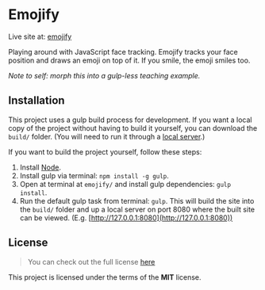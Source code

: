 # Emojify

Live site at: [emojify](https://www.mikewesthad.com/emojify/)

Playing around with JavaScript face tracking.  Emojify tracks your face position and draws an emoji on top of it.  If you smile, the emoji smiles too.

_Note to self: morph this into a gulp-less teaching example._

## Installation

This project uses a gulp build process for development.  If you want a local copy of the project without having to build it yourself, you can download the `build/` folder.  (You will need to run it through a [local server](https://github.com/mrdoob/three.js/wiki/How-to-run-things-locally).)

If you want to build the project yourself, follow these steps:

1. Install [Node](https://nodejs.org/en/).
2. Install gulp via terminal: `npm install -g gulp`.
3. Open at terminal at `emojify/` and install gulp dependencies: `gulp install`.
4. Run the default gulp task from terminal: `gulp`.  This will build the site into the `build/` folder and up a local server on port 8080 where the built site can be viewed.  (E.g. [http://127.0.0.1:8080](http://127.0.0.1:8080))

## License
>You can check out the full license [here](https://github.com/mikewesthad/emojify/blob/master/license.md)

This project is licensed under the terms of the **MIT** license.
